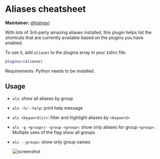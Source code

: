 # Aliases cheatsheet

**Maintainer:** [@hqingyi](https://github.com/hqingyi)

With lots of 3rd-party amazing aliases installed, this plugin helps list the shortcuts
that are currently available based on the plugins you have enabled.

To use it, add `aliases` to the plugins array in your zshrc file:

```zsh
plugins=(aliases)
```

Requirements: Python needs to be installed.

## Usage

- `als`: show all aliases by group

- `als -h/--help`: print help message

- `als <keyword(s)>`: filter and highlight aliases by `<keyword>`

- `als -g <group>/--group <group>`: show only aliases for group `<group>`. Multiple uses of the flag show all groups

- `als --groups`: show only group names

  ![screenshot](https://github.com/ohmyzsh/ohmyzsh/assets/66907184/5bfa00ea-5fc3-4e97-8b22-2f74f6b948c7)